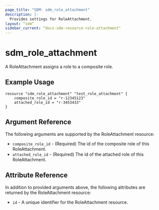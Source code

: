 ```yaml
---
page_title: "SDM: sdm_role_attachment"
description: |-
  Provides settings for RoleAttachment.
layout: “sdm”
sidebar_current: “docs-sdm-resource-role-attachment"
---
```

# sdm_role_attachment

A RoleAttachment assigns a role to a composite role.
## Example Usage

```hcl
resource "sdm_role_attachment" "test_role_attachment" {
    composite_role_id = "r-12345123"
    attached_role_id = "r-3453433"
}
```
## Argument Reference
The following arguments are supported by the RoleAttachment resource:
* `composite_role_id` - (Required) The id of the composite role of this RoleAttachment.
* `attached_role_id` - (Required) The id of the attached role of this RoleAttachment.
## Attribute Reference
In addition to provided arguments above, the following attributes are returned by the RoleAttachment resource:
* `id` - A unique identifier for the RoleAttachment resource.
